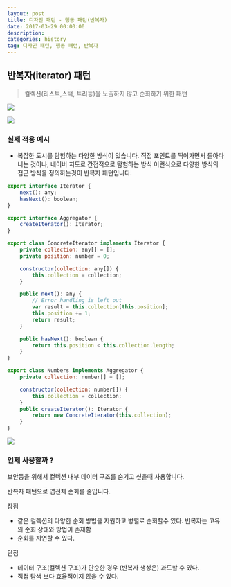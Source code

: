 ```yaml
---
layout: post
title: 디자인 패턴 - 행동 패턴(반복자)
date: 2017-03-29 00:00:00
description:
categories: history
tag: 디자인 패턴, 행동 패턴, 반복자
---
```


## 반복자(iterator) 패턴

> 컬렉션(리스트,스택, 트리등)을 노출하지 않고 순회하기 위한 패턴

![](https://refactoring.guru/images/patterns/diagrams/iterator/problem2-2x.png?id=656b13c109d4d4960ea1f9fa993bae4c)

![](https://refactoring.guru/images/patterns/diagrams/iterator/solution1-2x.png?id=dcebcad4c197bfa5f25f680382d0e5ac)

### 실제 적용 예시

- 복잡한 도시를 탐험하는 다양한 방식이 있습니다. 직접 포인트를 찍어가면서 돌아다니는 것이나, 네이버 지도로 간접적으로 탐험하는 방식 이런식으로 다양한 방식의 접근 방식을 정의하는것이 반복자 패턴입니다.

```jsx
export interface Iterator {
    next(): any;
    hasNext(): boolean;
}

export interface Aggregator {
    createIterator(): Iterator;
}

export class ConcreteIterator implements Iterator {
    private collection: any[] = [];
    private position: number = 0;

    constructor(collection: any[]) {
        this.collection = collection;
    }

    public next(): any {
        // Error handling is left out
        var result = this.collection[this.position];
        this.position += 1;
        return result;
    }

    public hasNext(): boolean {
        return this.position < this.collection.length;
    }
}

export class Numbers implements Aggregator {
    private collection: number[] = [];

    constructor(collection: number[]) {
        this.collection = collection;
    }
    public createIterator(): Iterator {
        return new ConcreteIterator(this.collection);
    }
}
```

![](https://refactoring.guru/images/patterns/diagrams/iterator/structure-indexed-2x.png?id=d809428b2262e2013972fe69d2434473)

### 언제 사용할까 ?

보안등을 위해서 컬렉션 내부 데이터 구조를 숨기고 싶을때 사용합니다.

반복자 패턴으로 앱전체 순회를 줄입니다.

장점

- 같은 컬렉션의 다양한 순회 방법을 지원하고 병렬로 순회할수 있다. 반복자는 고유의 순회 상태와 방법이 존재함
- 순회를 지연할 수 있다.

단점

- 데이터 구조(컬렉션 구조)가 단순한 경우 (반복자 생성은) 과도할 수 있다.
- 직접 탐색 보다 효율적이지 않을 수 있다.
